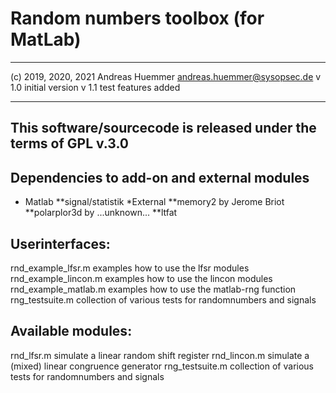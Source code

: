 # Random numbers toolbox (for MatLab)

------------------------------------------------------------------------

(c) 2019, 2020, 2021 Andreas Huemmer <andreas.huemmer@sysopsec.de>
v 1.0     initial version
v 1.1     test features added

------------------------------------------------------------------------
This software/sourcecode is released under the terms of GPL v.3.0
------------------------------------------------------------------------

## Dependencies to add-on and external modules

* Matlab
**signal/statistik
*External 
**memory2 by Jerome Briot
**polarplor3d by ...unknown...
**ltfat

## Userinterfaces:

rnd_example_lfsr.m      examples how to use the lfsr modules
rnd_example_lincon.m    examples how to use the lincon modules
rnd_example_matlab.m    examples how to use the matlab-rng function
rng_testsuite.m         collection of various tests for randomnumbers and signals

## Available modules:

rnd_lfsr.m          simulate a linear random shift register
rnd_lincon.m        simulate a (mixed) linear congruence generator
rng_testsuite.m     collection of various tests for randomnumbers and signals
